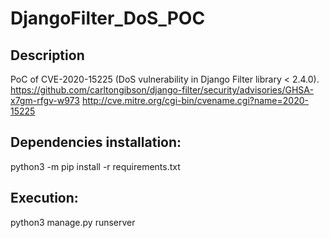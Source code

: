 # DjangoFilter_DoS_POC
## Description

PoC of CVE-2020-15225 (DoS vulnerability in Django Filter library < 2.4.0).
https://github.com/carltongibson/django-filter/security/advisories/GHSA-x7gm-rfgv-w973
http://cve.mitre.org/cgi-bin/cvename.cgi?name=2020-15225


## Dependencies installation:

python3 -m pip install -r requirements.txt

## Execution: 

python3 manage.py runserver
